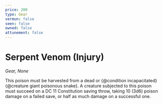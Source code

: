 ```yaml
---
price: 200
type: Gear
vermun: false
seen: false
owned: false
attunement: false
---
```

# Serpent Venom (Injury)

*Gear, None*

This poison must be harvested from a dead or {@condition incapacitated} {@creature giant poisonous snake}. A creature subjected to this poison must succeed on a DC 11 Constitution saving throw, taking 10 (3d6) poison damage on a failed save, or half as much damage on a successful one.